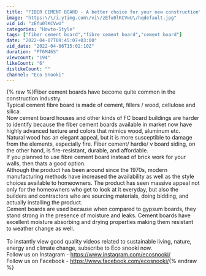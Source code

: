 ```yaml
---
title: "FIBER CEMENT BOARD - A better choice for your new construction"
image: "https:\/\/i.ytimg.com\/vi\/zEfu0lKCVwU\/hqdefault.jpg"
vid_id: "zEfu0lKCVwU"
categories: "Howto-Style"
tags: ["fiber cement board","fibre cement board","cement board"]
date: "2022-04-07T09:45:07+03:00"
vid_date: "2022-04-06T15:02:10Z"
duration: "PT6M46S"
viewcount: "194"
likeCount: "6"
dislikeCount: ""
channel: "Eco Snooki"
---
```

{% raw %}Fiber cement boards have become quite common in the construction industry. <br />Typical cement fibre board is made of cement, fillers / wood, cellulose and silica.<br />Now cement board houses and other kinds of FC board buildings are harder to identify because the fiber cement boards available in market now have highly advanced texture and colors that mimics wood, aluminum etc. <br />Natural wood has an elegant appeal, but it is more susceptible to damage from the elements, especially fire. Fiber cement/ hardie/ v board siding, on the other hand, is fire-resistant, durable, and affordable.<br />If you planned to use fibre cement board instead of brick work for your walls, then thats a good option.<br />Although the product has been around since the 1970s, modern manufacturing methods have increased the availability as well as the style choices available to homeowners. The product has seen massive appeal not only for the homeowners who get to look at it everyday, but also the builders and contractors who are sourcing materials, doing bidding, and actually installing the product.<br />Cement boards are used because when compared to gypsum boards, they stand strong in the presence of moisture and leaks. Cement boards have excellent moisture absorbing and drying properties making them resistant to weather change as well.<br /><br />To instantly view good quality videos related to sustainable living, nature, energy and climate change, subscribe to Eco snooki now.<br />Follow us on Instagram - <a rel="nofollow" target="blank" href="https://www.instagram.com/ecosnooki/">https://www.instagram.com/ecosnooki/</a><br />Follow us on Facebook - <a rel="nofollow" target="blank" href="https://www.facebook.com/ecosnooki/">https://www.facebook.com/ecosnooki/</a>{% endraw %}
